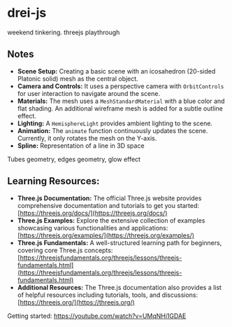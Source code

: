 # drei-js
weekend tinkering. threejs playthrough

## Notes

* **Scene Setup:** Creating a basic scene with an icosahedron (20-sided Platonic solid) mesh as the central object.
* **Camera and Controls:** It uses a perspective camera with `OrbitControls` for user interaction to navigate around the scene.
* **Materials:** The mesh uses a `MeshStandardMaterial` with a blue color and flat shading. An additional wireframe mesh is added for a subtle outline effect.
* **Lighting:** A `HemisphereLight` provides ambient lighting to the scene.
* **Animation:** The `animate` function continuously updates the scene. Currently, it only rotates the mesh on the Y-axis.
* **Spline:** Representation of a line in 3D space

Tubes geometry, edges geometry, glow effect
## Learning Resources:

* **Three.js Documentation:** The official Three.js website provides comprehensive documentation and tutorials to get you started: [https://threejs.org/docs/](https://threejs.org/docs/)
* **Three.js Examples:** Explore the extensive collection of examples showcasing various functionalities and applications: [https://threejs.org/examples/](https://threejs.org/examples/)
* **Three.js Fundamentals:** A well-structured learning path for beginners, covering core Three.js concepts: [https://threejsfundamentals.org/threejs/lessons/threejs-fundamentals.html](https://threejsfundamentals.org/threejs/lessons/threejs-fundamentals.html)
* **Additional Resources:** The Three.js documentation also provides a list of helpful resources including tutorials, tools, and discussions: [https://threejs.org/](https://threejs.org/)


Getting started: https://youtube.com/watch?v=UMqNHi1GDAE